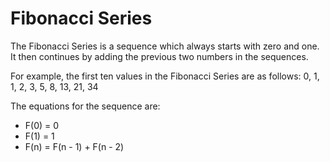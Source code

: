 # Fibonacci Series

The Fibonacci Series is a sequence which always starts with zero and one. 
It then continues by adding the previous two numbers in the sequences.

For example, the first ten values in the Fibonacci Series are as follows:
0, 1, 1, 2, 3, 5, 8, 13, 21, 34

The equations for the sequence are:
 - F(0) = 0
 - F(1) = 1
 - F(n) = F(n - 1) + F(n - 2)